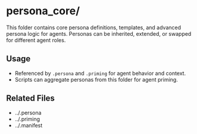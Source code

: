 # persona_core/

This folder contains core persona definitions, templates, and advanced persona logic for agents. Personas can be inherited, extended, or swapped for different agent roles.

## Usage
- Referenced by `.persona` and `.priming` for agent behavior and context.
- Scripts can aggregate personas from this folder for agent priming.

## Related Files
- ../.persona
- ../.priming
- ../.manifest

